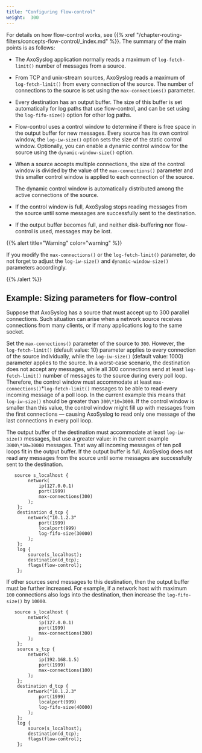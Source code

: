 ```yaml
---
title: "Configuring flow-control"
weight:  300
---
```

<!-- DISCLAIMER: This file is based on the syslog-ng Open Source Edition documentation https://github.com/balabit/syslog-ng-ose-guides/commit/2f4a52ee61d1ea9ad27cb4f3168b95408fddfdf2 and is used under the terms of The syslog-ng Open Source Edition Documentation License. The file has been modified by Axoflow. -->

For details on how flow-control works, see {{% xref "/chapter-routing-filters/concepts-flow-control/_index.md" %}}. The summary of the main points is as follows:

  - The AxoSyslog application normally reads a maximum of `log-fetch-limit()` number of messages from a source.

  - From TCP and unix-stream sources, AxoSyslog reads a maximum of `log-fetch-limit()` from every connection of the source. The number of connections to the source is set using the `max-connections()` parameter.

  - Every destination has an output buffer. The size of this buffer is set automatically for log paths that use flow-control, and can be set using the `log-fifo-size()` option for other log paths.

  - Flow-control uses a control window to determine if there is free space in the output buffer for new messages. Every source has its own control window, the `log-iw-size()` option sets the size of the static control window. Optionally, you can enable a dynamic control window for the source using the `dynamic-window-size()` option.

  - When a source accepts multiple connections, the size of the control window is divided by the value of the `max-connections()` parameter and this smaller control window is applied to each connection of the source.
    
    The dynamic control window is automatically distributed among the active connections of the source.

  - If the control window is full, AxoSyslog stops reading messages from the source until some messages are successfully sent to the destination.

  - If the output buffer becomes full, and neither disk-buffering nor flow-control is used, messages may be lost.

{{% alert title="Warning" color="warning" %}}

If you modify the `max-connections()` or the `log-fetch-limit()` parameter, do not forget to adjust the `log-iw-size()` and `dynamic-window-size()` parameters accordingly.

{{% /alert %}}


## Example: Sizing parameters for flow-control

Suppose that AxoSyslog has a source that must accept up to 300 parallel connections. Such situation can arise when a network source receives connections from many clients, or if many applications log to the same socket.

Set the `max-connections()` parameter of the source to `300`. However, the `log-fetch-limit()` (default value: 10) parameter applies to every connection of the source individually, while the `log-iw-size()` (default value: 1000) parameter applies to the source. In a worst-case scenario, the destination does not accept any messages, while all 300 connections send at least `log-fetch-limit()` number of messages to the source during every poll loop. Therefore, the control window must accommodate at least `max-connections()`\*`log-fetch-limit()` messages to be able to read every incoming message of a poll loop. In the current example this means that `log-iw-size()` should be greater than `300\*10=3000`. If the control window is smaller than this value, the control window might fill up with messages from the first connections — causing AxoSyslog to read only one message of the last connections in every poll loop.

The output buffer of the destination must accommodate at least `log-iw-size()` messages, but use a greater value: in the current example `3000\*10=30000` messages. That way all incoming messages of ten poll loops fit in the output buffer. If the output buffer is full, AxoSyslog does not read any messages from the source until some messages are successfully sent to the destination.

```shell
   source s_localhost {
        network(
            ip(127.0.0.1)
            port(1999)
            max-connections(300)
        );
    };
    destination d_tcp {
        network("10.1.2.3"
            port(1999)
            localport(999)
            log-fifo-size(30000)
        );
    };
    log {
        source(s_localhost);
        destination(d_tcp);
        flags(flow-control);
    };
```

If other sources send messages to this destination, then the output buffer must be further increased. For example, if a network host with maximum `100` connections also logs into the destination, then increase the `log-fifo-size()` by `10000`.

```shell
   source s_localhost {
        network(
            ip(127.0.0.1)
            port(1999)
            max-connections(300)
        );
    };
    source s_tcp {
        network(
            ip(192.168.1.5)
            port(1999)
            max-connections(100)
        );
    };
    destination d_tcp {
        network("10.1.2.3"
            port(1999)
            localport(999)
            log-fifo-size(40000)
        );
    };
    log {
        source(s_localhost);
        destination(d_tcp);
        flags(flow-control);
    };
```

